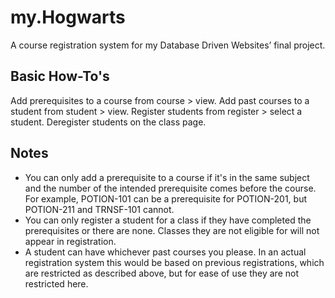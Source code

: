 # my.Hogwarts

A course registration system for my Database Driven Websites’ final project.

## Basic How-To's
Add prerequisites to a course from course > view.
Add past courses to a student from student > view.
Register students from register > select a student.
Deregister students on the class page.

## Notes
* You can only add a prerequisite to a course if it's in the same subject and the number of the intended prerequisite comes before the course. For example, POTION-101 can be a prerequisite for POTION-201, but POTION-211 and TRNSF-101 cannot.
* You can only register a student for a class if they have completed the prerequisites or there are none. Classes they are not eligible for will not appear in registration.
* A student can have whichever past courses you please. In an actual registration system this would be based on previous registrations, which are restricted as described above, but for ease of use they are not restricted here. 

